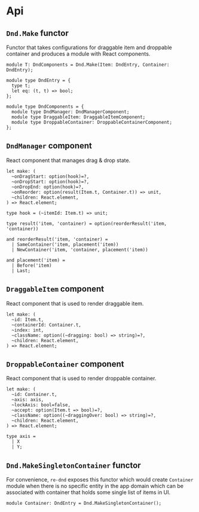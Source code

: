 # Api

## `Dnd.Make` functor
Functor that takes configurations for draggable item and droppable container and produces a module with React components.

```reason
module T: DndComponents = Dnd.Make(Item: DndEntry, Container: DndEntry);

module type DndEntry = {
  type t;
  let eq: (t, t) => bool;
};

module type DndComponents = {
  module type DndManager: DndManagerComponent;
  module type DraggableItem: DraggableItemComponent;
  module type DroppableContainer: DroppableContainerComponent;
};
```

## `DndManager` component
React component that manages drag & drop state.

```reason
let make: (
  ~onDragStart: option(hook)=?,
  ~onDropStart: option(hook)=?,
  ~onDropEnd: option(hook)=?,
  ~onReorder: option(result(Item.t, Container.t)) => unit,
  ~children: React.element,
) => React.element;

type hook = (~itemId: Item.t) => unit;

type result('item, 'container) = option(reorderResult('item, 'container))

and reorderResult('item, 'container) =
  | SameContainer('item, placement('item))
  | NewContainer('item, 'container, placement('item))

and placement('item) =
  | Before('item)
  | Last;
```

## `DraggableItem` component
React component that is used to render draggable item.

```reason
let make: (
  ~id: Item.t,
  ~containerId: Container.t,
  ~index: int,
  ~className: option((~dragging: bool) => string)=?,
  ~children: React.element,
) => React.element;
```

## `DroppableContainer` component
React component that is used to render droppable container.

```reason
let make: (
  ~id: Container.t,
  ~axis: axis,
  ~lockAxis: bool=false,
  ~accept: option(Item.t => bool)=?,
  ~className: option((~draggingOver: bool) => string)=?,
  ~children: React.element,
) => React.element;

type axis =
  | X
  | Y;
```

## `Dnd.MakeSingletonContainer` functor
For convenience, `re-dnd` exposes this functor which would create `Container` module when there is no specific entity in the app domain which can be associated with container that holds some single list of items in UI.

```reason
module Container: DndEntry = Dnd.MakeSingletonContainer();
```
